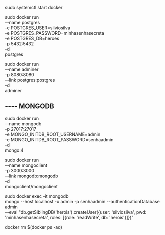 sudo systemctl start docker

sudo docker run \
    --name postgres \
    -e POSTGRES_USER=silviosilva \
    -e POSTGRES_PASSWORD=minhasenhasecreta \
    -e POSTGRES_DB=heroes \
    -p 5432:5432 \
    -d \
    postgres

sudo docker run \
    --name adminer \
    -p 8080:8080 \
    --link postgres:postgres \
    -d \
    adminer

## ---- MONGODB
sudo docker run \
    --name mongodb \
    -p 27017:27017 \
    -e MONGO_INITDB_ROOT_USERNAME=admin \
    -e MONGO_INITDB_ROOT_PASSWORD=senhaadmin \
    -d \
    mongo:4

sudo docker run \
    --name mongoclient \
    -p 3000:3000 \
    --link mongodb:mongodb \
    -d \
    mongoclient/mongoclient

sudo docker exec -it mongodb \
    mongo --host localhost -u admin -p senhaadmin --authenticationDatabase admin \
    --eval "db.getSiblingDB('herois').createUser({user: 'silviosilva', pwd: 'minhasenhasecreta', roles: [{role: 'readWrite', db: 'herois'}]})"

docker rm $(docker ps -aq)